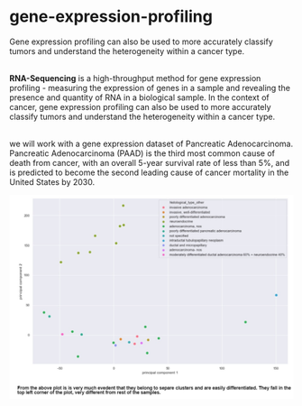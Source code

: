 # gene-expression-profiling
Gene expression profiling can also be used to more accurately classify tumors and understand the heterogeneity within a cancer type.

<br>
<b>RNA-Sequencing</b> is a high-throughput method for gene expression profiling - measuring the expression of genes in a sample and revealing the presence and quantity of RNA in a biological sample. In the context of cancer, gene expression profiling can also be used to more accurately classify tumors and understand the heterogeneity within a cancer type. 
<br>
<br>

we will work with a gene expression dataset of Pancreatic Adenocarcinoma. Pancreatic Adenocarcinoma (PAAD) is the third most common cause of death from cancer, with an overall 5-year survival rate of less than 5%, and is predicted to become the second leading cause of cancer mortality in the United States by 2030.

![ Gene Behaviour PCA ](pca.jpg)
